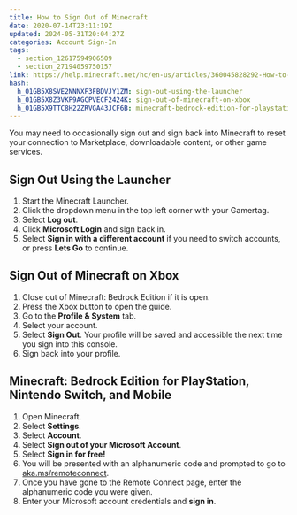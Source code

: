 ```yaml
---
title: How to Sign Out of Minecraft
date: 2020-07-14T23:11:19Z
updated: 2024-05-31T20:04:27Z
categories: Account Sign-In
tags:
  - section_12617594906509
  - section_27194059750157
link: https://help.minecraft.net/hc/en-us/articles/360045828292-How-to-Sign-Out-of-Minecraft
hash:
  h_01GB5X8SVE2NNNXF3FBDVJY1ZM: sign-out-using-the-launcher
  h_01GB5X8Z3VKP9AGCPVECF2424K: sign-out-of-minecraft-on-xbox
  h_01GB5X9TTC8H22ZRVGA43JCF6B: minecraft-bedrock-edition-for-playstation-nintendo-switch-and-mobile
---
```


You may need to occasionally sign out and sign back into Minecraft to reset your connection to Marketplace, downloadable content, or other game services.

## Sign Out Using the Launcher

1.  Start the Minecraft Launcher.
2.  Click the dropdown menu in the top left corner with your Gamertag.
3.  Select **Log out**.
4.  Click **Microsoft Login** and sign back in.
5.  Select **Sign in with a different account** if you need to switch accounts, or press **Lets Go** to continue.

## Sign Out of Minecraft on Xbox

1.  Close out of Minecraft: Bedrock Edition if it is open.
2.  Press the Xbox button to open the guide.
3.  Go to the **Profile & System** tab.
4.  Select your account.
5.  Select **Sign Out**. Your profile will be saved and accessible the next time you sign into this console.
6.  Sign back into your profile.

## Minecraft: Bedrock Edition for PlayStation, Nintendo Switch, and Mobile

1.  Open Minecraft.
2.  Select **Settings**.
3.  Select **Account**.
4.  Select **Sign out of your Microsoft Account**.
5.  Select **Sign in for free!**
6.  You will be presented with an alphanumeric code and prompted to go to [aka.ms/remoteconnect](https://aka.ms/remoteconnect).
7.  Once you have gone to the Remote Connect page, enter the alphanumeric code you were given.
8.  Enter your Microsoft account credentials and **sign in**.
